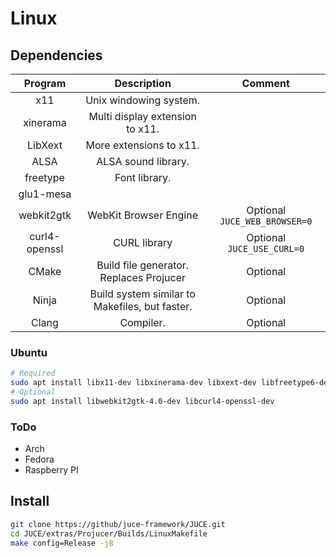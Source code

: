 # Linux

## Dependencies

|    Program    |                  Description                   |            Comment            |
| :-----------: | :--------------------------------------------: | :---------------------------: |
|      x11      |             Unix windowing system.             |                               |
|   xinerama    |        Multi display extension to x11.         |                               |
|    LibXext    |            More extensions to x11.             |                               |
|    ALSA    |              ALSA sound library.               |                               |
|   freetype    |                 Font library.                  |                               |
|   glu1-mesa   |                                                |                               |
|  webkit2gtk   |             WebKit Browser Engine              | Optional `JUCE_WEB_BROWSER=0` |
| curl4-openssl |                  CURL library                  |  Optional `JUCE_USE_CURL=0`   |
|     CMake     |    Build file generator. Replaces Projucer     |           Optional            |
|     Ninja     | Build system similar to Makefiles, but faster. |           Optional            |
|     Clang     |                   Compiler.                    |           Optional            |

### Ubuntu

```sh
# Required
sudo apt install libx11-dev libxinerama-dev libxext-dev libfreetype6-dev libasound2-dev libglu1-mesa-dev
# Optional
sudo apt install libwebkit2gtk-4.0-dev libcurl4-openssl-dev
```

### ToDo

- Arch
- Fedora
- Raspberry PI

## Install

```sh
git clone https://github/juce-framework/JUCE.git
cd JUCE/extras/Projucer/Builds/LinuxMakefile
make config=Release -j8
```
